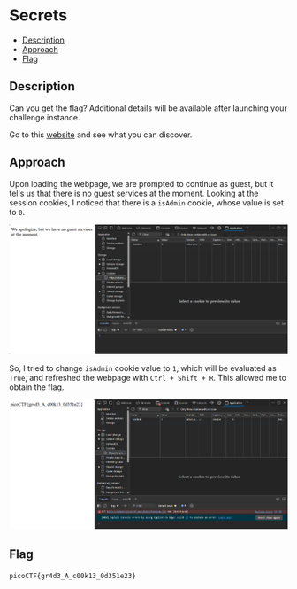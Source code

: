 # Secrets

- [Description](#description)
- [Approach](#approach)
- [Flag](#flag)

## Description

Can you get the flag?
Additional details will be available after launching your challenge instance.

Go to this [website](http://saturn.picoctf.net:62477/) and see what you can discover.

## Approach

Upon loading the webpage, we are prompted to continue as guest, but it tells us that there is no guest services at the moment. Looking at the session cookies, I noticed that there is a `isAdmin` cookie, whose value is set to `0`.

<p align="center">
  <img src="https://raw.githubusercontent.com/DarrenPea/picoCTF_writeups/refs/heads/main/picoCTF-2022/Web-Exploitation/Power-Cookie/img/guest.png" />
</p>

So, I tried to change `isAdmin` cookie value to `1`, which will be evaluated as `True`, and refreshed the webpage with `Ctrl + Shift + R`. This allowed me to obtain the flag.

<p align="center">
  <img src="https://raw.githubusercontent.com/DarrenPea/picoCTF_writeups/refs/heads/main/picoCTF-2022/Web-Exploitation/Power-Cookie/img/flag.png" />
</p>

## Flag

`picoCTF{gr4d3_A_c00k13_0d351e23}`
